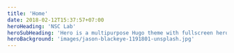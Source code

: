 ```yaml
---
title: 'Home'
date: 2018-02-12T15:37:57+07:00
heroHeading: 'NSC Lab'
heroSubHeading: 'Hero is a multipurpose Hugo theme with fullscreen hero images and fullwidth sections. It contains content types for a business or portfolio site.'
heroBackground: 'images/jason-blackeye-1191801-unsplash.jpg'
---
```

